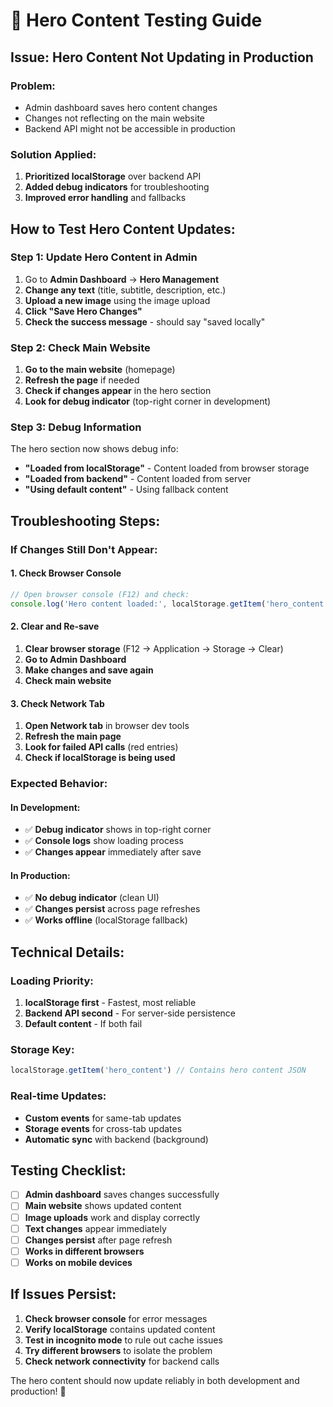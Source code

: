 # 🧪 Hero Content Testing Guide

## **Issue: Hero Content Not Updating in Production**

### **Problem:**
- Admin dashboard saves hero content changes
- Changes not reflecting on the main website
- Backend API might not be accessible in production

### **Solution Applied:**
1. **Prioritized localStorage** over backend API
2. **Added debug indicators** for troubleshooting
3. **Improved error handling** and fallbacks

## **How to Test Hero Content Updates:**

### **Step 1: Update Hero Content in Admin**
1. Go to **Admin Dashboard** → **Hero Management**
2. **Change any text** (title, subtitle, description, etc.)
3. **Upload a new image** using the image upload
4. **Click "Save Hero Changes"**
5. **Check the success message** - should say "saved locally"

### **Step 2: Check Main Website**
1. **Go to the main website** (homepage)
2. **Refresh the page** if needed
3. **Check if changes appear** in the hero section
4. **Look for debug indicator** (top-right corner in development)

### **Step 3: Debug Information**
The hero section now shows debug info:
- **"Loaded from localStorage"** - Content loaded from browser storage
- **"Loaded from backend"** - Content loaded from server
- **"Using default content"** - Using fallback content

## **Troubleshooting Steps:**

### **If Changes Still Don't Appear:**

#### **1. Check Browser Console**
```javascript
// Open browser console (F12) and check:
console.log('Hero content loaded:', localStorage.getItem('hero_content'));
```

#### **2. Clear and Re-save**
1. **Clear browser storage** (F12 → Application → Storage → Clear)
2. **Go to Admin Dashboard**
3. **Make changes and save again**
4. **Check main website**

#### **3. Check Network Tab**
1. **Open Network tab** in browser dev tools
2. **Refresh the main page**
3. **Look for failed API calls** (red entries)
4. **Check if localStorage is being used**

### **Expected Behavior:**

#### **In Development:**
- ✅ **Debug indicator** shows in top-right corner
- ✅ **Console logs** show loading process
- ✅ **Changes appear** immediately after save

#### **In Production:**
- ✅ **No debug indicator** (clean UI)
- ✅ **Changes persist** across page refreshes
- ✅ **Works offline** (localStorage fallback)

## **Technical Details:**

### **Loading Priority:**
1. **localStorage first** - Fastest, most reliable
2. **Backend API second** - For server-side persistence
3. **Default content** - If both fail

### **Storage Key:**
```javascript
localStorage.getItem('hero_content') // Contains hero content JSON
```

### **Real-time Updates:**
- **Custom events** for same-tab updates
- **Storage events** for cross-tab updates
- **Automatic sync** with backend (background)

## **Testing Checklist:**

- [ ] **Admin dashboard** saves changes successfully
- [ ] **Main website** shows updated content
- [ ] **Image uploads** work and display correctly
- [ ] **Text changes** appear immediately
- [ ] **Changes persist** after page refresh
- [ ] **Works in different browsers**
- [ ] **Works on mobile devices**

## **If Issues Persist:**

1. **Check browser console** for error messages
2. **Verify localStorage** contains updated content
3. **Test in incognito mode** to rule out cache issues
4. **Try different browsers** to isolate the problem
5. **Check network connectivity** for backend calls

The hero content should now update reliably in both development and production! 🎉
